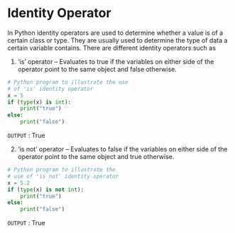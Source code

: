 # Identity Operator

In Python identity operators are used to determine whether a value is of a certain class or type. They are usually used to determine the type of data a certain variable contains. 
There are different identity operators such as 

1. ‘is’ operator – Evaluates to true if the variables on either side of the operator point to the same object and false otherwise.
```py
# Python program to illustrate the use
# of 'is' identity operator
x = 5
if (type(x) is int):
	print("true")
else:
	print("false") 

```
`OUTPUT` : True

2. ‘is not’ operator – Evaluates to false if the variables on either side of the operator point to the same object and true otherwise.
```py
# Python program to illustrate the
# use of 'is not' identity operator
x = 5.2
if (type(x) is not int):
	print("true")
else:
	print("false")

```
`OUTPUT` : True